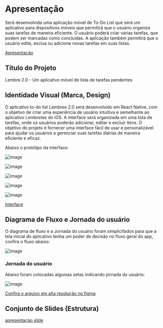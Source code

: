 # Apresentação

Será desenvolvida uma aplicação móvel de To-Do List que será um aplicativo para dispositivos móveis que permitirá que o usuário organize suas tarefas de maneira eficiente. O usuário poderá criar várias tarefas, que podem ser marcadas como concluídas. A aplicação também permitirá que o usuário edite, exclua ou adicione novas tarefas em suas listas.


<a href="https://docs.google.com/presentation/d/1joJRuB7Mzzb1LoXKHYsd68oLAsFL0E01UeCZ5JdZq-o/edit#slide=id.SLIDES_API2054197452_0"> Apresentação </a>

## Título do Projeto

Lembre 2.0 - Um aplicativo móvel de lista de tarefas pendentes


## Identidade Visual (Marca, Design)

O aplicativo to-do list Lembree 2.0 será desenvolvido em React Native, com o objetivo de criar uma experiência de usuário intuitiva e semelhante ao aplicativo Lembretes do iOS. A interface será organizada em uma lista de tarefas, onde os usuários poderão adicionar, editar e excluir itens. O objetivo do projeto é fornecer uma interface fácil de usar e personalizável para ajudar os usuários a gerenciar suas tarefas diárias de maneira eficiente e eficaz.

Abaixo o protótipo da interface:

![image](https://user-images.githubusercontent.com/96726225/236698030-9cf08877-2be0-4bbd-9b56-0691fbad2b5d.png)

![image](https://user-images.githubusercontent.com/96726225/236698129-86cffff6-b637-484b-9098-3e7cac87d831.png)

![image](https://user-images.githubusercontent.com/96726225/236698161-d20f63b3-e802-4475-a7cf-94faa5ede19d.png)

![image](https://user-images.githubusercontent.com/96726225/236698211-0549966c-befb-41a7-99e9-457343ceebf4.png)

![image](https://user-images.githubusercontent.com/96726225/236698244-7555d196-23ed-4c02-8533-9637c21a04c9.png)


[Interface]([https://www.figma.com/proto/rA04tAV4z4qOTfMCyPVoNd/TDHA?node-id=1-90&scaling=contain&page-id=0%3A1&starting-point-node-id=1%3A90](https://www.figma.com/file/ePcCt3EJQaO5UGVxOnHM5K/Todo-list?type=design&node-id=15%3A217&t=JnPpZhp3e1jh8qqS-1))


## Diagrama de Fluxo e Jornada do usuário

O diagrama de fluxo e a Jornada do usuário foram simplicifados para que a tela inicial do aplicativo tenha um poder de decisão no fluxo geral do app, confira o fluxo abaixo:

![image](https://user-images.githubusercontent.com/96726225/236699923-1a82eeaf-372b-435a-9e6e-732199a860ef.png)

### Jornada do usuário

Abaixo foram colocadas algumas setas indicando jornada do usuário:

![image](https://user-images.githubusercontent.com/96726225/236700035-e6ef1cbc-8141-4148-97b8-b9ea4a6f3e07.png)

<a href="https://www.figma.com/file/ePcCt3EJQaO5UGVxOnHM5K/Todo-list?type=design&node-id=36%3A25&t=JnPpZhp3e1jh8qqS-1">Confira o arquivo em alta resolução no figma</a>


## Conjunto de Slides (Estrutura)

<a href="https://docs.google.com/presentation/d/1joJRuB7Mzzb1LoXKHYsd68oLAsFL0E01UeCZ5JdZq-o/edit#slide=id.SLIDES_API2054197452_0"> apresentação slide </a>



 